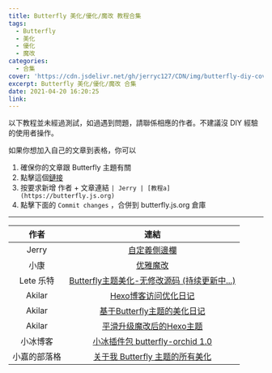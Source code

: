 ```yaml
---
title: Butterfly 美化/優化/魔改 教程合集
tags:
  - Butterfly
  - 美化
  - 優化
  - 魔改
categories:
  - 合集
cover: 'https://cdn.jsdelivr.net/gh/jerryc127/CDN/img/butterfly-diy-cover.png'
excerpt: Butterfly 美化/優化/魔改 合集
date: 2021-04-20 16:20:25
link:
---
```


<div class="note blue icon flat"><i class="note-icon fas fa-bullhorn"></i><p>以下教程並未經過測試，如過遇到問題，請聯係相應的作者。不建議沒 DIY 經驗的使用者操作。</p></div><div class="note green icon flat"><i class="note-icon fab fa-octopus-deploy"></i><p>如果你想加入自己的文章到表格，你可以</p><ol><li>確保你的文章跟 Butterfly 主題有關</li><li>點擊這個<a target="_blank" rel="noopener external nofollow noreferrer" href="https://github.com/jerryc127/butterfly.js.org/edit/main/source/_posts/butterfly-collection.md">鏈接</a></li><li>按要求新增 作者 + 文章連結 <code>| Jerry | [教程a](https://butterfly.js.org)</code></li><li>點擊下面的 <code>Commit changes</code> ，合併到 butterfly.js.org 倉庫</li></ol></div><hr><table><thead><tr><th align="center">作者</th><th align="center">連結</th></tr></thead><tbody><tr><td align="center">Jerry</td><td align="center"><a href="https://butterfly.js.org/posts/ea33ab97/">自定義側邊欄</a></td></tr><tr><td align="center">小康</td><td align="center"><a target="_blank" rel="noopener external nofollow noreferrer" href="https://www.antmoe.com/posts/a811d614/index.html">优雅魔改</a></td></tr><tr><td align="center">Lete 乐特</td><td align="center"><a target="_blank" rel="noopener external nofollow noreferrer" href="https://butterfly.lete114.top/article/Butterfly-config.html">Butterfly主题美化-无修改源码 (持续更新中...)</a></td></tr><tr><td align="center">Akilar</td><td align="center"><a target="_blank" rel="noopener external nofollow noreferrer" href="https://akilar.top/posts/7c16c4bb/">Hexo博客访问优化日记</a></td></tr><tr><td align="center">Akilar</td><td align="center"><a target="_blank" rel="noopener external nofollow noreferrer" href="https://akilar.top/posts/f99b208/">基于Butterfly主题的美化日记</a></td></tr><tr><td align="center">Akilar</td><td align="center"><a target="_blank" rel="noopener external nofollow noreferrer" href="https://akilar.top/posts/bbf68ad4/">平滑升级魔改后的Hexo主题</a></td></tr><tr><td align="center">小冰博客</td><td align="center"><a target="_blank" rel="noopener external nofollow noreferrer" href="https://zfe.space/post/hexo-butterfly-orchid.html">小冰插件包 butterfly-orchid 1.0</a></td></tr><tr><td align="center">小嘉的部落格</td><td align="center"><a target="_blank" rel="noopener external nofollow noreferrer" href="https://blog.imzjw.cn/posts/b74f504f/">关于我 Butterfly 主题的所有美化</a></td></tr></tbody></table>